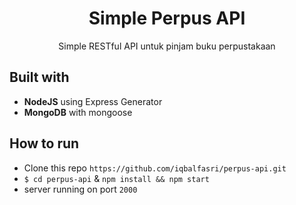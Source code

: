 <h1 align="center">Simple Perpus API</h1>
<p align="center">Simple RESTful API untuk pinjam buku perpustakaan</p>

## Built with
* **NodeJS** using Express Generator
* **MongoDB** with mongoose

## How to run
* Clone this repo ```https://github.com/iqbalfasri/perpus-api.git```
* ```$ cd perpus-api``` & ```npm install && npm start```
* server running on port ```2000```
